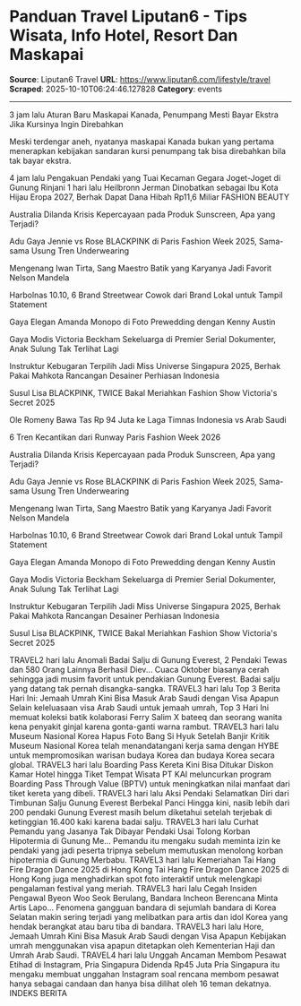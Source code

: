 # Panduan Travel Liputan6 - Tips Wisata, Info Hotel, Resort Dan Maskapai

**Source**: Liputan6 Travel
**URL**: https://www.liputan6.com/lifestyle/travel
**Scraped**: 2025-10-10T06:24:46.127828
**Category**: events

---

3 jam lalu
Aturan Baru Maskapai Kanada, Penumpang Mesti Bayar Ekstra Jika Kursinya Ingin Direbahkan

Meski terdengar aneh, nyatanya maskapai Kanada bukan yang pertama menerapkan kebijakan sandaran kursi penumpang tak bisa direbahkan bila tak bayar ekstra.

4 jam lalu
Pengakuan Pendaki yang Tuai Kecaman Gegara Joget-Joget di Gunung Rinjani
1 hari lalu
Heilbronn Jerman Dinobatkan sebagai Ibu Kota Hijau Eropa 2027, Berhak Dapat Dana Hibah Rp11,6 Miliar
FASHION BEAUTY

Australia Dilanda Krisis Kepercayaan pada Produk Sunscreen, Apa yang Terjadi?

Adu Gaya Jennie vs Rose BLACKPINK di Paris Fashion Week 2025, Sama-sama Usung Tren Underwearing

Mengenang Iwan Tirta, Sang Maestro Batik yang Karyanya Jadi Favorit Nelson Mandela

Harbolnas 10.10, 6 Brand Streetwear Cowok dari Brand Lokal untuk Tampil Statement

Gaya Elegan Amanda Monopo di Foto Prewedding dengan Kenny Austin

Gaya Modis Victoria Beckham Sekeluarga di Premier Serial Dokumenter, Anak Sulung Tak Terlihat Lagi

Instruktur Kebugaran Terpilih Jadi Miss Universe Singapura 2025, Berhak Pakai Mahkota Rancangan Desainer Perhiasan Indonesia

Susul Lisa BLACKPINK, TWICE Bakal Meriahkan Fashion Show Victoria's Secret 2025

Ole Romeny Bawa Tas Rp 94 Juta ke Laga Timnas Indonesia vs Arab Saudi

6 Tren Kecantikan dari Runway Paris Fashion Week 2026

Australia Dilanda Krisis Kepercayaan pada Produk Sunscreen, Apa yang Terjadi?

Adu Gaya Jennie vs Rose BLACKPINK di Paris Fashion Week 2025, Sama-sama Usung Tren Underwearing

Mengenang Iwan Tirta, Sang Maestro Batik yang Karyanya Jadi Favorit Nelson Mandela

Harbolnas 10.10, 6 Brand Streetwear Cowok dari Brand Lokal untuk Tampil Statement

Gaya Elegan Amanda Monopo di Foto Prewedding dengan Kenny Austin

Gaya Modis Victoria Beckham Sekeluarga di Premier Serial Dokumenter, Anak Sulung Tak Terlihat Lagi

Instruktur Kebugaran Terpilih Jadi Miss Universe Singapura 2025, Berhak Pakai Mahkota Rancangan Desainer Perhiasan Indonesia

Susul Lisa BLACKPINK, TWICE Bakal Meriahkan Fashion Show Victoria's Secret 2025

TRAVEL2 hari lalu
Anomali Badai Salju di Gunung Everest, 2 Pendaki Tewas dan 580 Orang Lainnya Berhasil Diev...
Cuaca Oktober biasanya cerah sehingga jadi musim favorit untuk pendakian Gunung Everest. Badai salju yang datang tak pernah disangka-sangka.
TRAVEL3 hari lalu
Top 3 Berita Hari Ini: Jemaah Umrah Kini Bisa Masuk Arab Saudi dengan Visa Apapun
Selain keleluasaan visa Arab Saudi untuk jemaah umrah, Top 3 Hari Ini memuat koleksi batik kolaborasi Ferry Salim X bateeq dan seorang wanita kena penyakit ginjal karena gonta-ganti warna rambut.
TRAVEL3 hari lalu
Museum Nasional Korea Hapus Foto Bang Si Hyuk Setelah Banjir Kritik
Museum Nasional Korea telah menandatangani kerja sama dengan HYBE untuk mempromosikan warisan budaya Korea dan budaya Korea secara global.
TRAVEL3 hari lalu
Boarding Pass Kereta Kini Bisa Ditukar Diskon Kamar Hotel hingga Tiket Tempat Wisata
PT KAI meluncurkan program Boarding Pass Through Value (BPTV) untuk meningkatkan nilai manfaat dari tiket kereta yang dibeli.
TRAVEL3 hari lalu
Aksi Pendaki Selamatkan Diri dari Timbunan Salju Gunung Everest Berbekal Panci
Hingga kini, nasib lebih dari 200 pendaki Gunung Everest masih belum diketahui setelah terjebak di ketinggian 16.400 kaki karena badai salju.
TRAVEL3 hari lalu
Curhat Pemandu yang Jasanya Tak Dibayar Pendaki Usai Tolong Korban Hipotermia di Gunung Me...
Pemandu itu mengaku sudah meminta izin ke pendaki yang jadi peserta tripnya sebelum memutuskan menolong korban hipotermia di Gunung Merbabu.
TRAVEL3 hari lalu
Kemeriahan Tai Hang Fire Dragon Dance 2025 di Hong Kong
Tai Hang Fire Dragon Dance 2025 di Hong Kong juga menghadirkan spot foto interaktif untuk melengkapi pengalaman festival yang meriah.
TRAVEL3 hari lalu
Cegah Insiden Pengawal Byeon Woo Seok Berulang, Bandara Incheon Berencana Minta Artis Lapo...
Fenomena gangguan bandara di sejumlah bandara di Korea Selatan makin sering terjadi yang melibatkan para artis dan idol Korea yang hendak berangkat atau baru tiba di bandara.
TRAVEL3 hari lalu
Hore, Jemaah Umrah Kini Bisa Masuk Arab Saudi dengan Visa Apapun
Kebijakan umrah menggunakan visa apapun ditetapkan oleh Kementerian Haji dan Umrah Arab Saudi.
TRAVEL4 hari lalu
Unggah Ancaman Membom Pesawat Etihad di Instagram, Pria Singapura Didenda Rp45 Juta
Pria Singapura itu mengaku membuat unggahan Instagram soal rencana membom pesawat hanya sebagai candaan dan hanya bisa dilihat oleh 16 teman dekatnya.
INDEKS BERITA
